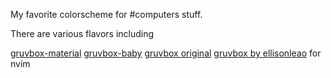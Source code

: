 My favorite colorscheme for #computers stuff.

There are various flavors including

[gruvbox-material](https://github.com/sainnhe/gruvbox-material)
[gruvbox-baby](https://github.com/luisiacc/gruvbox-baby)
[gruvbox original](https://github.com/morhetz/gruvbox) 
[gruvbox by ellisonleao](https://github.com/ellisonleao/gruvbox.nvim) for nvim 

